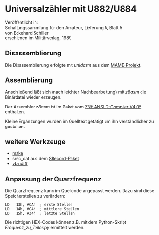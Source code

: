 # Universalzähler mit U882/U884


Veröffentlicht in:\
Schaltungssammlung für den Amateur, Lieferung 5, Blatt 5\
von Eckehard Schiller\
erschienen im Militärverlag, 1989


## Disassemblierung
Die Disassemblierung erfolgte mit _unidasm_ aus dem [MAME-Projekt](https://docs.mamedev.org/tools/othertools.html).


## Assemblierung
Anschließend läßt sich (nach leichter Nachbearbeitung) mit _z8asm_ die Binärdatei wieder erzeugen.

Der Assembler _z8asm_ ist im Paket vom [Z8® ANSI C-Compiler V4.05](https://www.shotech.de/Datasheet/Zilog/z8cc405p.zip) enthalten.

Kleine Ergänzungen wurden im Quelltext getätigt um ihn verständlicher zu gestalten. 


## weitere Werkzeuge

- [make](https://www.gnu.org/software/make/)
- srec_cat aus dem [SRecord-Paket](https://srecord.sourceforge.net/)
- [vbindiff](https://www.cjmweb.net/vbindiff/)

## Anpassung der Quarzfrequenz
Die Quarzfrequenz kann im Quellcode angepasst werden.
Dazu sind diese Speicherstellen zu verändern:
~~~
LD   13h, #CAh  ; erste Stellen
LD   14h, #C4h  ; mittlere Stellen
LD   15h, #34h  ; letzte Stellen
~~~
Die richtigen HEX-Codes können z.B. mit dem Python-Skript _Frequenz_zu_Teiler.py_ ermittelt werden.

